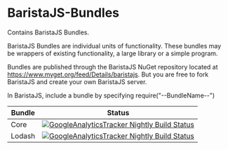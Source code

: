 BaristaJS-Bundles
=================

Contains BaristaJS Bundles.

BaristaJS Bundles are individual units of functionality. These bundles may be wrappers of existing functionality, a large library or a simple program.

Bundles are published through the BaristaJS NuGet repository located at https://www.myget.org/feed/Details/baristajs. But you are free to fork BaristaJS and create your own BaristaJS server.


In BaristaJS, include a bundle by specifying require("--BundleName--")

|Bundle|Status|
|------|------|
|Core|[![GoogleAnalyticsTracker Nightly Build Status](https://www.myget.org/BuildSource/Badge/googleanalyticstracker?identifier=479ff619-28f2-47c0-9574-2774ed0cd855)](https://www.myget.org/gallery/googleanalyticstracker)|
|Lodash|[![GoogleAnalyticsTracker Nightly Build Status](https://www.myget.org/BuildSource/Badge/googleanalyticstracker?identifier=6e9afa85-8657-48c9-baa8-807336a04c8e)](https://www.myget.org/gallery/googleanalyticstracker)|

